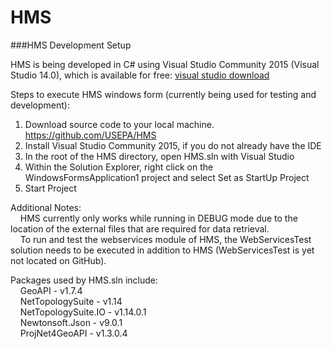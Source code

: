# HMS



###HMS Development Setup

HMS is being developed in C# using Visual Studio Community 2015 (Visual Studio 14.0), which is available for free: [visual studio download](https://www.visualstudio.com/vs/community/)

Steps to execute HMS windows form (currently being used for testing and development):  
  1. Download source code to your local machine. <https://github.com/USEPA/HMS>   
  2. Install Visual Studio Community 2015, if you do not already have the IDE   
  3. In the root of the HMS directory, open HMS.sln with Visual Studio   
  4. Within the Solution Explorer, right click on the WindowsFormsApplication1 project and select Set as StartUp Project   
  5. Start Project   
	
Additional Notes:   
&nbsp;&nbsp;&nbsp;&nbsp;HMS currently only works while running in DEBUG mode due to the location of the external files that are required for data retrieval.   
&nbsp;&nbsp;&nbsp;&nbsp;To run and test the webservices module of HMS, the WebServicesTest solution needs to be executed in addition to HMS (WebServicesTest is yet not located on GitHub).
	
	
Packages used by HMS.sln include:   
&nbsp;&nbsp;&nbsp;&nbsp;GeoAPI - v1.7.4   
&nbsp;&nbsp;&nbsp;&nbsp;NetTopologySuite - v1.14   
&nbsp;&nbsp;&nbsp;&nbsp;NetTopologySuite.IO - v1.14.0.1   
&nbsp;&nbsp;&nbsp;&nbsp;Newtonsoft.Json - v9.0.1   
&nbsp;&nbsp;&nbsp;&nbsp;ProjNet4GeoAPI - v1.3.0.4   
